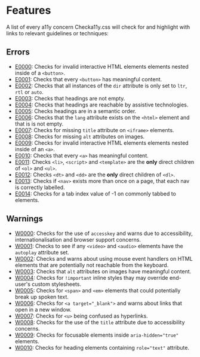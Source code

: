 # Features

A list of every a11y concern Checka11y.css will check for and highlight with links to relevant guidelines or techniques:

## Errors

- [E0000](./codes.md#E0000): Checks for invalid interactive HTML elements elements nested inside of a `<button>`.
- [E0001](./codes.md#E0001): Checks that every `<button>` has meaningful content.
- [E0002](./codes.md#E0002): Checks that all instances of the `dir` attribute is only set to `ltr`, `rtl` or `auto`.
- [E0003](./codes.md#E0003): Checks that headings are not empty.
- [E0004](./codes.md#E0004): Checks that headings are reachable by assistive technologies.
- [E0005](./codes.md#E0005): Checks headings are in a semantic order.
- [E0006](./codes.md#E0006): Checks that the `lang` attribute exists on the `<html>` element and that is is not empty.
- [E0007](./codes.md#E0007): Checks for missing `title` attribute on `<iframe>` elements.
- [E0008](./codes.md#E0008): Checks for missing `alt` attributes on images.
- [E0009](./codes.md#E0009): Checks for invalid interactive HTML elements elements nested inside of an `<a>`.
- [E0010](./codes.md#E0010): Checks that every `<a>` has meaningful content.
- [E0011](./codes.md#E0011): Checks `<li>`, `<script>` and `<template>` are the **only** direct children of `<ol>` and `<ul>`.
- [E0012](./codes.md#E0012): Checks `<dt>` and `<dd>` are the **only** direct children of `<dl>`.
- [E0013](./codes.md#E0013): Checks if `<nav>` exists more than once on a page, that each nav is correctly labelled.
- [E0014](./codes.md#E0014): Checks for a tab index value of -1 on commonly tabbed to elements.

## Warnings

- [W0000](./codes.md#W0000): Checks for the use of `accesskey` and warns due to accessibility, internationalisation and browser support concerns.
- [W0001](./codes.md#W0001): Checks to see if any `<video>` and `<audio>` elements have the `autoplay` attribute set.
- [W0002](./codes.md#W0002): Checks and warns about using mouse event handlers on HTML elements that are potentially not reachable from the keyboard.
- [W0003](./codes.md#W0003): Checks that `alt` attributes on images have meaningful content.
- [W0004](./codes.md#W0004): Checks for `!important` inline styles thay may override end-user's custom stylesheets.
- [W0005](./codes.md#W0005): Checks for `<span>` and `<em>` elements that could potentially break up spoken text.
- [W0006](./codes.md#W0006): Checks for `<a target="_blank">` and warns about links that open in a new window.
- [W0007](./codes.md#W0007): Checks for `<u>` being confused as hyperlinks.
- [W0008](./codes.md#W0008): Checks for the use of the `title` attribute due to accessibility concerns.
- [W0009](./codes.md#W0009): Checks for focusable elements inside `aria-hidden="true"` elements.
- [W0010](./codes.md#W0010): Checks for heading elements containing `role="text"` attribute.
